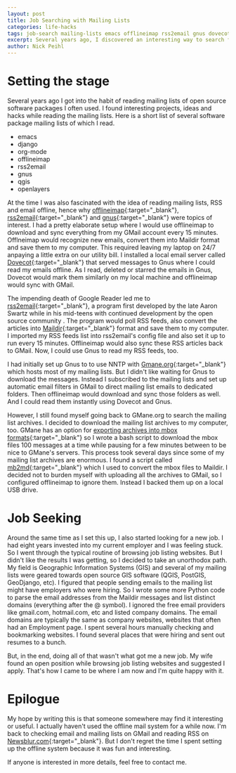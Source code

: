 ```yaml
---
layout: post
title: Job Searching with Mailing Lists
categories: life-hacks
tags: job-search mailing-lists emacs offlineimap rss2email gnus dovecot
excerpt: Several years ago, I discovered an interesting way to search for a job that I would want using mailing lists.
author: Nick Peihl
---
```


# Setting the stage
Several years ago I got into the habit of reading mailing lists of open source software packages I often used. I found interesting projects, ideas and hacks while reading the mailing lists. Here is a short list of several software package mailing lists of which I read.

- emacs
- django
- org-mode
- offlineimap
- rss2email
- gnus
- qgis
- openlayers

At the time I was also fascinated with the idea of reading mailing lists, RSS and email offline, hence why [offlineimap](http://offlineimap.org/){:target="_blank"}, [rss2email](https://github.com/turbodog/rss2email){:target="_blank"} and [gnus](http://gnus.org/){:target="_blank"} were topics of interest. I had a pretty elaborate setup where I would use offlineimap to download and sync everything from my GMail account every 15 minutes. Offlneimap would recognize new emails, convert them into Maildir format and save them to my computer. This required leaving my laptop on 24/7 anpaying a little extra on our utility bill. I installed a local email server called [Dovecot](http://dovecot.org/){:target="_blank"} that served messages to Gnus where I could read my emails offline. As I read, deleted or starred the emails in Gnus, Dovecot would mark them similarly on my local machine and offlineimap would sync with GMail.

The impending death of Google Reader led me to [rss2email](https://github.com/turbodog/rss2email){:target="_blank"}, a program first developed by the late Aaron Swartz while in his mid-teens with continued development by the open source community . The program would poll RSS feeds, also convert the articles into [Maildir](https://en.wikipedia.org/wiki/Maildir){:target="_blank"} format and save them to my computer. I imported my RSS feeds list into rss2email's config file and also set it up to run every 15 minutes. Offlineimap would also sync these RSS articles back to GMail. Now, I could use Gnus to read my RSS feeds, too.

I had initially set up Gnus to to use NNTP with [Gmane.org](http://gmane.org/){:target="_blank"} which hosts most of my mailing lists. But I didn't like waiting for Gnus to download the messages. Instead I subscribed to the mailing lists and set up automatic email filters in GMail to direct mailing list emails to dedicated folders. Then offlineimap would download and sync those folders as well. And I could read them instantly using Dovecot and Gnus.

However, I still found myself going back to GMane.org to search the mailing list archives. I decided to download the mailing list archives to my computer, too. GMane has an option for [exporting archives into mbox formats](http://gmane.org/export.php){:target="_blank"} so I wrote a bash script to download the mbox files 100 messages at a time while pausing for a few minutes between to be nice to GMane's servers. This process took several days since some of my mailing list archives are enormous. I found a script called [mb2md](http://batleth.sapienti-sat.org/projects/mb2md/){:target="_blank"} which I used to convert the mbox files to Maildir. I decided not to burden myself with uploading all the archives to GMail, so I configured offlineimap to ignore them. Instead I backed them up on a local USB drive.

# Job Seeking
Around the same time as I set this up, I also started looking for a new job. I had eight years invested into my current employer and I was feeling stuck. So I went through the typical routine of browsing job listing websites. But I didn't like the results I was getting, so I decided to take an unorthodox path. My field is Geographic Information Systems (GIS) and several of my mailing lists were geared towards open source GIS software (QGIS, PostGIS, GeoDjango, etc). I figured that people sending emails to the mailing list might have employers who were hiring. So I wrote some more Python code to parse the email addresses from the Maildir messages and list distinct domains (everything after the @ symbol). I ignored the free email providers like gmail.com, hotmail.com, etc and listed company domains. The email domains are typically the same as company websites, websites that often had an Employment page. I spent several hours manually checking and bookmarking websites. I found several places that were hiring and sent out resumes to a bunch.

But, in the end, doing all of that wasn't what got me a new job. My wife found an open position while browsing job listing websites and suggested I apply. That's how I came to be where I am now and I'm quite happy with it.

# Epilogue
My hope by writing this is that someone somewhere may find it interesting or useful. I actually haven't used the offline mail system for a while now. I'm back to checking email and mailing lists on GMail and reading RSS on [Newsblur.com](https://newsblur.com/){:target="_blank"}.  But I don't regret the time I spent setting up the offline system because it was fun and interesting.

If anyone is interested in more details, feel free to contact me.
